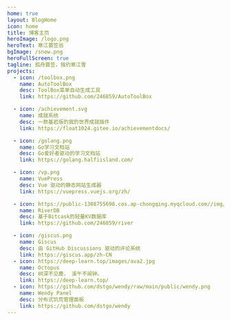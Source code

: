 ```yaml
---
home: true
layout: BlogHome
icon: home
title: 博客主页
heroImage: /logo.png
heroText: 寒江蓑笠翁
bgImage: /snow.png
heroFullScreen: true
tagline: 孤舟蓑笠，独钓寒江雪
projects:
  - icon: /toolbox.png
    name: AutoToolBox
    desc: ToolBox菜单自动生成工具
    link: https://github.com/246859/AutoToolBox

  - icon: /achievement.svg
    name: 成就系统
    desc: 一款基岩版的我的世界成就插件
    link: https://float1024.gitee.io/achievementdocs/

  - icon: /golang.png
    name: Go学习文档站
    desc: Go爱好者驱动的学习文档站
    link: https://golang.halfiisland.com/

  - icon: /vp.png
    name: VuePress
    desc: Vue 驱动的静态网站生成器
    link: https://vuepress.vuejs.org/zh/

  - icon: https://public-1308755698.cos.ap-chongqing.myqcloud.com//img/202312021506973.png
    name: RiverDB
    desc: 基于Bitcask的轻量KV数据库
    link: https://github.com/246859/river

  - icon: /giscus.png
    name: Giscus
    desc: 由 GitHub Discussions 驱动的评论系统
    link: https://giscus.app/zh-CN
  - icon: https://deep-learn.top/images/ava2.jpg
    name: Octopus
    desc: 树深不见鹿， 溪午不闻钟。
    link: https://deep-learn.top/
  - icon: https://github.com/dstgo/wendy/raw/main/public/wendy.png
    name: Wendy Panel
    desc: 分布式饥荒管理面板
    link: https://github.com/dstgo/wendy
---
```


